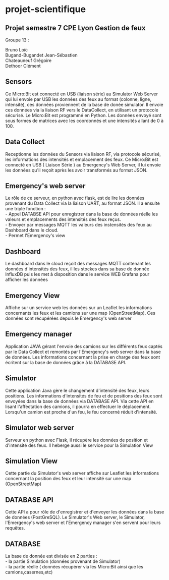 # projet-scientifique
## Projet semestre 7 CPE Lyon Gestion de feux

<p>Groupe 13 :<br>

Bruno Loïc<br>
Bugand-Bugandet Jean-Sébastien<br>
Chateauneuf Grégoire<br>
Dethoor Clément</P>

## Sensors
<p>Ce Micro:Bit est connecté en USB (liaison série) au Simulator Web Server qui lui envoie par USB les données des feux au format (colonne, ligne, intensité), ces données proviennent de la base de donée simulator. Il envoie ces données via la liaison RF vers le DataCollect, en utilisant un protocole sécurisé. Le Micro:Bit est programmé en Python. Les données envoyé sont sous formes de matrices avec les coordonnés et une intensités allant de 0 à 100.</p>

## Data Collect
<p> Receptionne les données du Sensors via liaison RF, via protocole sécurisé, les informations des intensités et emplacement des feux. Ce Micro:Bit est connecté en USB ( Liaison Série ) au Emergency's Web Server, il lui envoie les données qu'il reçoit après les avoir transformés au format JSON.</p>

## Emergency's web server
<p>Le rôle de ce serveur, en python avec flask, est de lire les données provenant du Data Collect via la liaison UART, au format JSON. Il a ensuite une triple fonction : <br>
 - Appel DATABSE API pour enregistrer dans la base de données réelle les valeurs et emplacements des intensités des feux reçus.<br>
 - Envoyer par messages MQTT les valeurs des instensités des feux au Dashboard dans le cloud.<br>
 - Permet l'Emergency's view</p>

## Dashboard
<p>Le dashboard dans le cloud reçoit des messages MQTT contenant les données d'intensités des feux, il les stockes dans sa base de donnée InfluxDB puis les met à disposition dans le service WEB Grafana pour afficher les données</p>

## Emergency View
<p>Affiche sur un service web les données sur un Leaflet les informations concernants les feux et les camions sur une map (OpenStreetMap). Ces données sont récupérées depuis le Emergency's web server</p>

## Emergency manager
<p>Application JAVA gérant l'envoie des camions sur les différents feux captés par le Data Collect et remontés par l'Emergency's web server dans la base de données. Les informations concernant la prise en charge des feux sont écritent sur la base de données grâce à la DATABASE API.</p>

## Simulator
<p>Cette application Java gère le changement d'intensité des feux, leurs positions. Les informations d'intensités de feu et de positions des feux sont envoyées dans la base de données via DATABASE API. Via cette API en lisant l'affectation des camions, il pourra en effectuer le déplacement. Lorsqu'un camion est proche d'un feu, le feu concerné réduit d'intensité. </p>

## Simulator web server
<p>Serveur en python avec Flask, il récupère les données de position et d'intensité des feux. Il heberge aussi le service pour la Simulation View </p>

## Simulation View
<p>Cette partie du Simulator's web server affiche sur Leaflet les informations concernant la position des feux et leur intensité sur une map (OpenStreetMap)</p>

## DATABASE API
<p>Cette API a pour rôle de d'enregistrer et d'envoyer les données dans la base de données (PostGreSQL). Le Simulator's Web server, le Simulator, l'Emergency's web server et l'Emergency manager s'en servent pour leurs requêtes.</p>

## DATABASE
<p>La base de donnée est divisée en 2 parties :<br>
- la partie Simulation (données provenant de Simulator)<br>
- la partie réelle ( données récupérer via les Micro:Bit ainsi que les camions,casernes,etc)</p>